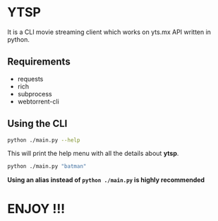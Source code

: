 # YTSP
It is a CLI movie streaming client which works on yts.mx API written in python.

## Requirements
- requests
- rich
- subprocess
- webtorrent-cli 

## Using the CLI 
```bash
python ./main.py --help
```
This will print the help menu with all the details about **ytsp**.

```bash
python ./main.py "batman"
```
**Using an alias instead of `python ./main.py` is highly recommended**
# ENJOY !!!





